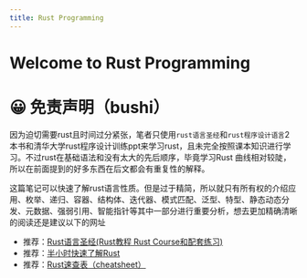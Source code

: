 ```yaml
---
title: Rust Programming
---
```


# Welcome to Rust Programming

# 😀 免责声明（bushi）

因为迫切需要rust且时间过分紧张，笔者只使用`rust语言圣经`和`rust程序设计语言`2本书和清华大学rust程序设计训练ppt来学习rust，且未完全按照课本知识进行学习。不过rust在基础语法和没有太大的先后顺序，毕竟学习Rust 曲线相对较陡，所以在前面提到的好多东西在后文都会有重复性的解释。

这篇笔记可以快速了解rust语言性质。但是过于精简，所以就只有所有权的介绍应用、枚举、递归、容器、结构体、迭代器、模式匹配、泛型、特型、静态动态分发、元数据、强弱引用、智能指针等其中一部分进行重要分析，想去更加精确清晰的阅读还是建议以下的网址

* 推荐：[Rust语言圣经(Rust教程 Rust Course和配套练习)](https://course.rs/)
* 推荐：[半小时快速了解Rust](https://fasterthanli.me/articles/a-half-hour-to-learn-rust)
* 推荐：[Rust速查表（cheatsheet）](https://cheats.rs/)&#x20;


